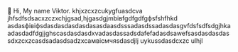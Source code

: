  👋 Hi, My name Viktor.
khjxzcxzcukygfuasdcva
jhfsdfsdsacxzczxchjgsad,hjgasdgjmbівfgdfgdfgфsfshfhkd
asdasфівіфsdasdasdasdasdasasdaasdsssadasdssadasdasgvfdsfsdfsdgjhkaadasdadfdgjjghscasdasdasdxvadasdassadsdafefadasdsawefsasdasdasdassdxzcxzcasdsadasdsadzxcaмвісмчяsdasdjlj
uykussdasdcxzc
ulhjl
